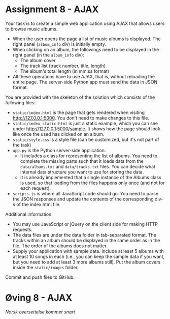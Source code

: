 # Assignment 8 - AJAX

Your task is to create a simple web application using AJAX that allows users to browse music albums.

  *	When the user opens the page a list of music albums is displayed. The right panel (`album_info` div) is initially empty.
  *	When clicking on an album, the followings need to be displayed in the right panel (in the `album_info` div):
    -	The album cover
    -	The track list (track number, title, length)
    -	The album's total length (in mm:ss format)
  *	All these operations have to use AJAX, that is, without reloading the entire page. The server-side Python app must send the data in JSON format.

You are provided with the skeleton of the solution which consists of the following files:

  *	`static/index.html` is the page that gets rendered when visiting http://127.0.0.1:5000. You don't need to make changes to this file.
  * `static/index_static.html` is just a static example, which you can see under http://127.0.0.1:5000/sample. It shows how the page should look like once the used has clicked on an album.
  *	`static/style.css` is a style file (can be customized, but it's not part of the task)
  * `app.py` is the Python server-side application.  
    - It includes a class for representing the list of albums. You need to complete the missing parts such that it loads data from the `data/albums.txt` and `data/tracks.txt` files.  You can decide what internal data structure you want to use for storing the data.
    - It is already implemented that a single instance of the Albums class is used, so that loading from the files happens only once (and not for each request).
  *	`scripts.js` is where all JavaScript code should go. You need to parse the JSON responses and update the contents of the corresponding div-s of the index.html file.

Additional information:

  *	You may use JavaScript or jQuery on the client side for making HTTP requests.
  *	The data files are under the data folder in tab-separated format. The tracks within an album should be displayed in the same order as in the file. The order of the albums does not matter.
  *	Supply your application with sample data. Include at least 5 albums with at least 10 songs in each (i.e., you can keep the sample data if you want, but you need to add at least 3 more albums still). Put the album covers inside the `static/images` folder.

Commit and push files to GitHub.


# Øving 8 - AJAX

*Norsk oversettelse kommer snart*
